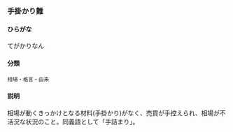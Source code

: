 <div style="display:none;">

## [あ行](securities-terms?id=あ行)
## [か行](securities-terms?id=か行)
## [さ行](securities-terms?id=さ行)
## [た行](securities-terms?id=た行)

</div>

### 手掛かり難

#### ひらがな

てがかりなん

#### 分類

`相場・格言・由来`

#### 説明

相場が動くきっかけとなる材料(手掛かり)がなく、売買が手控えられ、相場が不活況な状況のこと。同義語として「手詰まり」。

<div style="display:none;">

## [な行](securities-terms?id=な行)
## [は行](securities-terms?id=は行)
## [ま行](securities-terms?id=ま行)
## [や行](securities-terms?id=や行)
## [ら行](securities-terms?id=ら行)
## [わ行](securities-terms?id=わ行)
## [英数字・記号](securities-terms?id=英数字・記号)

</div>

